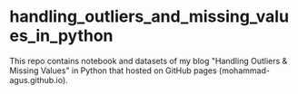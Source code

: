 # handling_outliers_and_missing_values_in_python
This repo contains notebook and datasets of my blog "Handling Outliers &amp; Missing Values" in Python that hosted on GitHub pages (mohammad-agus.github.io).
